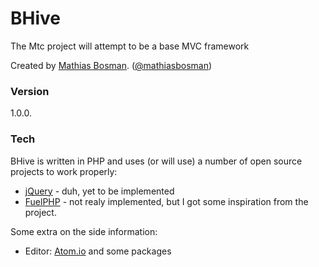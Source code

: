 # BHive

The Mtc project will attempt to be a base MVC framework

Created by [Mathias Bosman]. ([@mathiasbosman])

### Version
1.0.0.

### Tech

BHive is written in PHP and uses (or will use) a number of open source projects to work properly:
* [jQuery] - duh, yet to be implemented
* [FuelPHP] - not realy implemented, but I got some inspiration from the project.

Some extra on the side information:
* Editor: [Atom.io] and some packages


[Mathias Bosman]:http://www.mathiasbosman.be/
[@mathiasbosman]:http://twitter.com/mathiasbosman
[jQuery]:http://jquery.com
[FuelPHP]:http://fuelphp.com/
[Atom.io]:https://atom.io/
